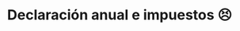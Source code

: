 ---
title: Declaración anual e impuestos 😣
description: Mi recomendación para la declaración anual será la misma hoy y siempre, contrata a un contador de confianza para que te ayude.
published_at: 2021-03-09
external_url: https://perrodinero.substack.com/p/declaracion-anual-e-impuestos-
---